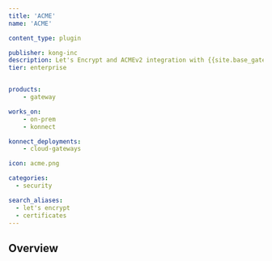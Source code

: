 ```yaml
---
title: 'ACME'
name: 'ACME'

content_type: plugin

publisher: kong-inc
description: Let's Encrypt and ACMEv2 integration with {{site.base_gateway}}
tier: enterprise


products:
    - gateway

works_on:
    - on-prem
    - konnect

konnect_deployments:
    - cloud-gateways

icon: acme.png

categories:
  - security

search_aliases:
  - let's encrypt
  - certificates
---
```


## Overview
